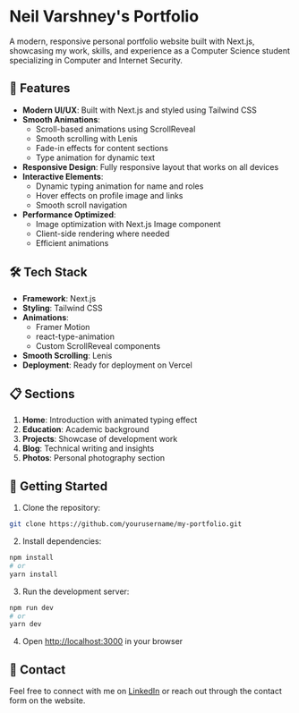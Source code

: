# Neil Varshney's Portfolio

A modern, responsive personal portfolio website built with Next.js, showcasing my work, skills, and experience as a Computer Science student specializing in Computer and Internet Security.

## 🚀 Features

- **Modern UI/UX**: Built with Next.js and styled using Tailwind CSS
- **Smooth Animations**: 
  - Scroll-based animations using ScrollReveal
  - Smooth scrolling with Lenis
  - Fade-in effects for content sections
  - Type animation for dynamic text
- **Responsive Design**: Fully responsive layout that works on all devices
- **Interactive Elements**:
  - Dynamic typing animation for name and roles
  - Hover effects on profile image and links
  - Smooth scroll navigation
- **Performance Optimized**:
  - Image optimization with Next.js Image component
  - Client-side rendering where needed
  - Efficient animations

## 🛠️ Tech Stack

- **Framework**: Next.js
- **Styling**: Tailwind CSS
- **Animations**: 
  - Framer Motion
  - react-type-animation
  - Custom ScrollReveal components
- **Smooth Scrolling**: Lenis
- **Deployment**: Ready for deployment on Vercel

## 📋 Sections

1. **Home**: Introduction with animated typing effect
2. **Education**: Academic background
3. **Projects**: Showcase of development work
4. **Blog**: Technical writing and insights
5. **Photos**: Personal photography section

## 🚀 Getting Started

1. Clone the repository:
```bash
git clone https://github.com/yourusername/my-portfolio.git
```

2. Install dependencies:
```bash
npm install
# or
yarn install
```

3. Run the development server:
```bash
npm run dev
# or
yarn dev
```

4. Open [http://localhost:3000](http://localhost:3000) in your browser


## 🤝 Contact

Feel free to connect with me on [LinkedIn](https://www.linkedin.com/in/neil-varshney/) or reach out through the contact form on the website.
